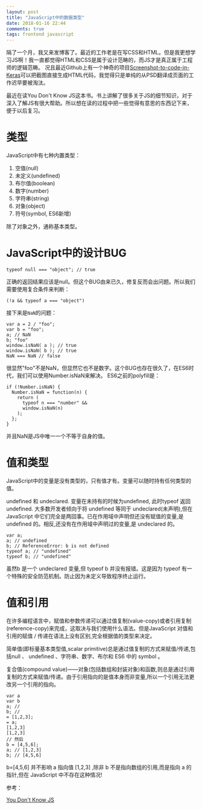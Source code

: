 ```yaml
---
layout: post
title: "JavaScript中的数据类型"
date: 2018-01-16 22:44
comments: true
tags: frontend javascript
---
```


隔了一个月，我又来发博客了。最近的工作老是在写CSS和HTML。但是我更想学习JS啊！我一直都觉得HTML和CSS是属于设计范畴的，而JS才是真正属于工程师的逻辑范畴。
况且最近Github上有一个神奇的项目[Screenshot-to-code-in-Keras](https://github.com/emilwallner/Screenshot-to-code-in-Keras)可以把截图直接生成HTML代码，我觉得只是单纯的从PSD翻译成页面的工作迟早要被淘汰。

最近在读You Don't Know JS这本书。书上讲解了很多关于JS的细节知识，对于深入了解JS有很大帮助。所以想在读的过程中把一些觉得有意思的东西记下来，便于以后复习。

# 类型

JavaScript中有七种内置类型：

1. 空值(null)
2. 未定义(undefined)
3. 布尔值(boolean)
4. 数字(number)
5. 字符串(string)
6. 对象(object)
7. 符号(symbol, ES6新增)

除了对象之外，通称基本类型。

# JavaScript中的设计BUG

    typeof null === "object"; // true

正确的返回结果应该是null。但这个BUG由来已久，修复反而会出问题。所以我们需要使用复合条件来判断：

    (!a && typeof a === "object")

接下来是`NaN`的问题：

    var a = 2 / "foo";
    var b = "foo";
    a; // NaN
    b; "foo"
    window.isNaN( a ); // true
    window.isNaN( b ); // true
    NaN === NaN // false

很显然"foo"不是NaN，但显然它也不是数字。这个BUG也存在很久了，在ES6时代，我们可以使用Number.isNaN来解决。
ES6之前的polyfill是：

    if (!Number.isNaN) {
      Number.isNaN = function(n) {
        return (
          typeof n === "number" &&
          window.isNaN(n)
        );
      };
    }

并且NaN是JS中唯一一个不等于自身的值。

# 值和类型

JavaScript中的变量是没有类型的，只有值才有。变量可以随时持有任何类型的值。

undefined 和 undeclared. 变量在未持有的时候为undefined, 此时typeof 返回 undefined. 大多数开发者倾向于将 undefined 等同于 undeclared(未声明),但在 JavaScript 中它们完全是两回事。已在作用域中声明但还没有赋值的变量,是 undefined 的。相反,还没有在作用域中声明过的变量,是 undeclared 的。

    var a;
    a; // undefined
    b; // ReferenceError: b is not defined
    typeof a; // "undefined"
    typeof b; // "undefined"

虽然b 是一个 undeclared 变量,但 typeof b 并没有报错。这是因为 typeof 有一个特殊的安全防范机制。防止因为未定义导致程序终止运行。

# 值和引用

在许多编程语言中，赋值和参数传递可以通过值复制(value-copy)或者引用复制(reference-copy)来完成，这取决与我们使用什么语法。但是JavaScript 对值和引用的赋值 / 传递在语法上没有区别,完全根据值的类型来决定。

简单值(即标量基本类型值,scalar primitive)总是通过值复制的方式来赋值/传递,包括null 、 undefined 、字符串、数字、布尔和 ES6 中的 symbol 。

复合值(compound value)——对象(包括数组和封装对象)和函数,则总是通过引用复制的方式来赋值/传递。由于引用指向的是值本身而非变量,所以一个引用无法更改另一个引用的指向。

    var a
    var b
    a; //
    b; //
    = [1,2,3];
    = a;
    [1,2,3]
    [1,2,3]
    // 然后
    b = [4,5,6];
    a; // [1,2,3]
    b; // [4,5,6]

b=[4,5,6] 并不影响 a 指向值 [1,2,3] ,除非 b 不是指向数组的引用,而是指向 a 的指针,但在 JavaScript 中不存在这种情况!

参考：

[You Don't Know JS](https://github.com/getify/You-Dont-Know-JS)
